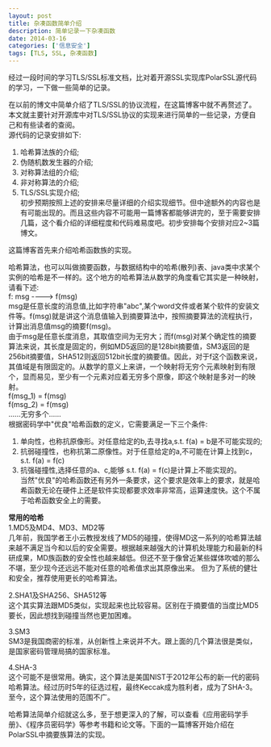 ```yaml
---
layout: post
title: 杂凑函数简单介绍
description: 简单记录一下杂凑函数
date: 2014-03-16
categories: ['信息安全']
tags: [TLS, SSL, 杂凑函数]
---
```


经过一段时间的学习TLS/SSL标准文档，比对着开源SSL实现库PolarSSL源代码的学习，一下做一些简单的记录。  
<!--more-->
在以前的博文中简单介绍了TLS/SSL的协议流程，在这篇博客中就不再赘述了。本文就主要针对开源库中对TLS/SSL协议的实现来进行简单的一些记录，方便自己和有些读者的查阅。   
源代码的记录安排如下: 
1. 哈希算法族的介绍;   
2. 伪随机数发生器的介绍;   
3. 对称算法组的介绍;   
4. 非对称算法的介绍;   
5. TLS/SSL实现介绍;   
初步预期按照上述的安排来尽量详细的介绍实现细节。但中途额外的内容也是有可能出现的。而且这些内容不可能用一篇博客都能够讲完的，至于需要安排几篇，这个看介绍的详细程度和代码难易度吧。初步安排每个安排对应2~3篇博文。   

这篇博客首先来介绍哈希函数族的实现。

哈希算法，也可以叫做摘要函数，与数据结构中的哈希(散列)表、java类中求某个实例的哈希是不一样的。这个地方的哈希算法从数学的角度看它其实是一种映射，请看下述:  
f: msg ---->  f(msg)   
msg是任意长度的消息值,比如字符串"abc",某个word文件或者某个软件的安装文件等。f(msg)就是讲这个消息值输入到摘要算法中，按照摘要算法的流程执行，计算出消息值msg的摘要f(msg)。      
由于msg是任意长度消息，其取值空间为无穷大；而f(msg)对某个确定性的摘要算法来说，其长度是固定的，例如MD5返回的是128bit摘要值，SM3返回的是256bit摘要值，SHA512则返回512bit长度的摘要值。因此，对于f这个函数来说，其值域是有限固定的。从数学的意义上来讲，一个映射将无穷个元素映射到有限个，显而易见，至少有一个元素对应着无穷多个原像，即这个映射是多对一的映射。  
f(msg\_1) = f(msg)  
f(msg\_2) = f(msg)  
......无穷多个......   
根据密码学中"优良"哈希函数的定义，它需要满足一下三个条件:  
1. 单向性，也称抗原像形。对任意给定的b,去寻找a,s.t. f(a) = b是不可能实现的;   
2. 抗弱碰撞性，也称抗第二原像性。对于任意给定的a,不可能在计算上找到c，s.t.
f(a) = f(c)  
3. 抗强碰撞性,选择任意的a、c,能够 s.t.
f(a) = f(c)是计算上不能实现的。  
当然"优良"的哈希函数还有另外一条要求，这个要求是效率上的要求，就是哈希函数无论在硬件上还是软件实现都要求效率非常高，运算速度快。这个不属于哈希函数安全上的需要。    

**常用的哈希**   
1.MD5及MD4、MD3、MD2等   
几年前，我国学者王小云教授发线了MD5的碰撞，使得MD这一系列的哈希算法越来越不满足当今和以后的安全需要。根据越来越强大的计算机处理能力和最新的科研成果，MD族函数的安全性也越来越低。但还不至于像曾近某些媒体吹嘘的那么不堪，至少现今还远远不能对任意的哈希值求出其原像出来。
但为了系统的健壮和安全，推荐使用更长的哈希算法。

2.SHA1及SHA256、SHA512等  
这个其实算法跟MD5类似，实现起来也比较容易。区别在于摘要值的当度比MD5要长，因此想找到碰撞当然也更加困难。  

3.SM3  
SM3是我国商密的标准，从创新性上来说并不大。跟上面的几个算法很是类似，是国家密码管理局搞的国家标准。

4.SHA-3  
这个可能不是很常用。确实，这个算法是美国NIST于2012年公布的新一代的密码哈希算法。经过历时5年的征选过程，最终Keccak成为胜利者，成为了SHA-3。至今，这个算法使用的范围不广。

哈希算法简单介绍就这么多，至于想更深入的了解，可以查看《应用密码学手册》、《程序员密码学》等参考书籍和论文等。下面的一篇博客开始介绍在PolarSSL中摘要族算法的实现。  
